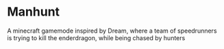 # Manhunt

A minecraft gamemode inspired by Dream, where a team of speedrunners is trying to kill the enderdragon, while being chased by hunters
